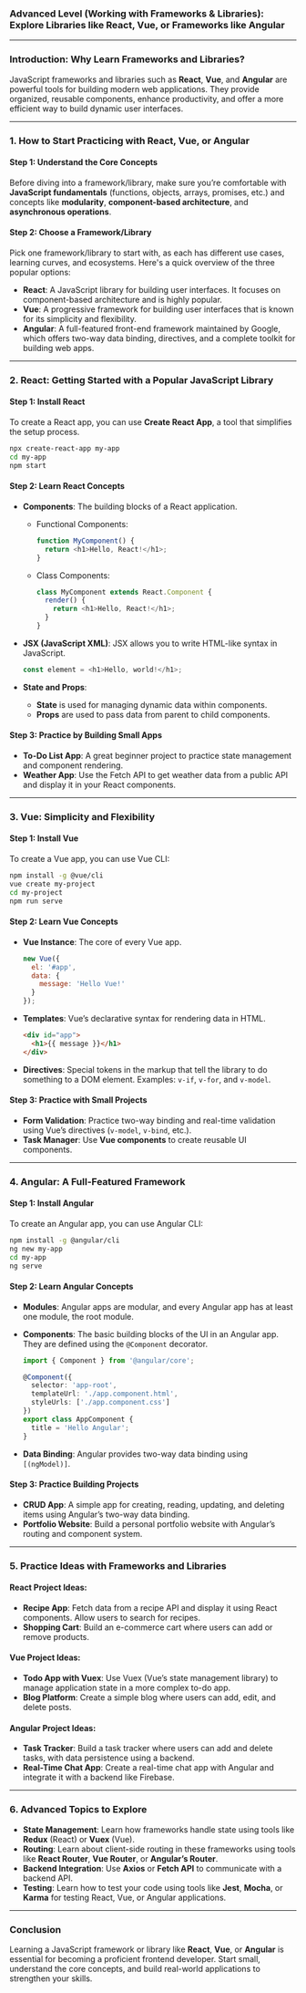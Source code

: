 ### **Advanced Level (Working with Frameworks & Libraries): Explore Libraries like React, Vue, or Frameworks like Angular**

---

### **Introduction: Why Learn Frameworks and Libraries?**

JavaScript frameworks and libraries such as **React**, **Vue**, and **Angular** are powerful tools for building modern web applications. They provide organized, reusable components, enhance productivity, and offer a more efficient way to build dynamic user interfaces.

---

### **1. How to Start Practicing with React, Vue, or Angular**

#### **Step 1: Understand the Core Concepts**
Before diving into a framework/library, make sure you’re comfortable with **JavaScript fundamentals** (functions, objects, arrays, promises, etc.) and concepts like **modularity**, **component-based architecture**, and **asynchronous operations**.

#### **Step 2: Choose a Framework/Library**
Pick one framework/library to start with, as each has different use cases, learning curves, and ecosystems. Here's a quick overview of the three popular options:

- **React**: A JavaScript library for building user interfaces. It focuses on component-based architecture and is highly popular.
- **Vue**: A progressive framework for building user interfaces that is known for its simplicity and flexibility.
- **Angular**: A full-featured front-end framework maintained by Google, which offers two-way data binding, directives, and a complete toolkit for building web apps.

---

### **2. React: Getting Started with a Popular JavaScript Library**

#### **Step 1: Install React**
To create a React app, you can use **Create React App**, a tool that simplifies the setup process.
```bash
npx create-react-app my-app
cd my-app
npm start
```

#### **Step 2: Learn React Concepts**
- **Components**: The building blocks of a React application.
  - Functional Components:
    ```javascript
    function MyComponent() {
      return <h1>Hello, React!</h1>;
    }
    ```
  - Class Components:
    ```javascript
    class MyComponent extends React.Component {
      render() {
        return <h1>Hello, React!</h1>;
      }
    }
    ```

- **JSX (JavaScript XML)**: JSX allows you to write HTML-like syntax in JavaScript.
    ```javascript
    const element = <h1>Hello, world!</h1>;
    ```

- **State and Props**:
  - **State** is used for managing dynamic data within components.
  - **Props** are used to pass data from parent to child components.

#### **Step 3: Practice by Building Small Apps**
- **To-Do List App**: A great beginner project to practice state management and component rendering.
- **Weather App**: Use the Fetch API to get weather data from a public API and display it in your React components.

---

### **3. Vue: Simplicity and Flexibility**

#### **Step 1: Install Vue**
To create a Vue app, you can use Vue CLI:
```bash
npm install -g @vue/cli
vue create my-project
cd my-project
npm run serve
```

#### **Step 2: Learn Vue Concepts**
- **Vue Instance**: The core of every Vue app.
  ```javascript
  new Vue({
    el: '#app',
    data: {
      message: 'Hello Vue!'
    }
  });
  ```

- **Templates**: Vue’s declarative syntax for rendering data in HTML.
    ```html
    <div id="app">
      <h1>{{ message }}</h1>
    </div>
    ```

- **Directives**: Special tokens in the markup that tell the library to do something to a DOM element. Examples: `v-if`, `v-for`, and `v-model`.

#### **Step 3: Practice with Small Projects**
- **Form Validation**: Practice two-way binding and real-time validation using Vue’s directives (`v-model`, `v-bind`, etc.).
- **Task Manager**: Use **Vue components** to create reusable UI components.

---

### **4. Angular: A Full-Featured Framework**

#### **Step 1: Install Angular**
To create an Angular app, you can use Angular CLI:
```bash
npm install -g @angular/cli
ng new my-app
cd my-app
ng serve
```

#### **Step 2: Learn Angular Concepts**
- **Modules**: Angular apps are modular, and every Angular app has at least one module, the root module.
- **Components**: The basic building blocks of the UI in an Angular app. They are defined using the `@Component` decorator.
  ```typescript
  import { Component } from '@angular/core';

  @Component({
    selector: 'app-root',
    templateUrl: './app.component.html',
    styleUrls: ['./app.component.css']
  })
  export class AppComponent {
    title = 'Hello Angular';
  }
  ```

- **Data Binding**: Angular provides two-way data binding using `[(ngModel)]`.

#### **Step 3: Practice Building Projects**
- **CRUD App**: A simple app for creating, reading, updating, and deleting items using Angular’s two-way data binding.
- **Portfolio Website**: Build a personal portfolio website with Angular’s routing and component system.

---

### **5. Practice Ideas with Frameworks and Libraries**

#### **React Project Ideas:**
- **Recipe App**: Fetch data from a recipe API and display it using React components. Allow users to search for recipes.
- **Shopping Cart**: Build an e-commerce cart where users can add or remove products.

#### **Vue Project Ideas:**
- **Todo App with Vuex**: Use Vuex (Vue’s state management library) to manage application state in a more complex to-do app.
- **Blog Platform**: Create a simple blog where users can add, edit, and delete posts.

#### **Angular Project Ideas:**
- **Task Tracker**: Build a task tracker where users can add and delete tasks, with data persistence using a backend.
- **Real-Time Chat App**: Create a real-time chat app with Angular and integrate it with a backend like Firebase.

---

### **6. Advanced Topics to Explore**

- **State Management**: Learn how frameworks handle state using tools like **Redux** (React) or **Vuex** (Vue).
- **Routing**: Learn about client-side routing in these frameworks using tools like **React Router**, **Vue Router**, or **Angular’s Router**.
- **Backend Integration**: Use **Axios** or **Fetch API** to communicate with a backend API.
- **Testing**: Learn how to test your code using tools like **Jest**, **Mocha**, or **Karma** for testing React, Vue, or Angular applications.
  
---

### **Conclusion**

Learning a JavaScript framework or library like **React**, **Vue**, or **Angular** is essential for becoming a proficient frontend developer. Start small, understand the core concepts, and build real-world applications to strengthen your skills.